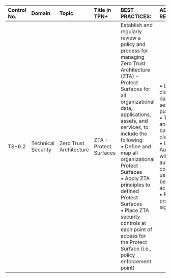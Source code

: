 | Control No. | Domain | Topic | Title in TPN+ | BEST PRACTICES: | ADDITIONAL RECOMMENDATIONS: |
| :--- | :--- | :--- | :--- | :--- | :--- |
| TS-6.2 | Technical Security | Zero Trust Architecture | ZTA - Protect Surfaces | Establish and regularly review a policy and process for managing Zero Trust Architecture (ZTA) - Protect Surfaces for all organizational data, applications, assets, and services, to include the following:<br>• Define and map all organizational Protect Surfaces<br>• Apply ZTA principles to defined Protect Surfaces<br>• Place ZTA security controls at each point of access for the Protect Surface (i.e., policy enforcement point) | • Document classification of all data and assets (e.g., sensitive, confidential, public)<br>• Tailor the protection and security controls based on data classification <br>• Use Multi-Factor Authentication (MFA) with adaptive authentication to continuously validate users and devices before granting access<br>• Review and test process upon significant changes |
